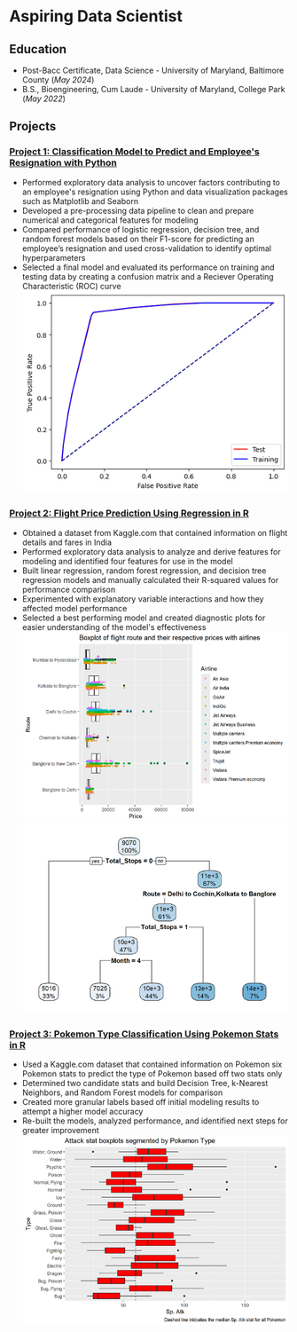 # Aspiring Data Scientist

## Education
- Post-Bacc Certificate, Data Science - University of Maryland, Baltimore County (_May 2024_)<br>
- B.S., Bioengineering, Cum Laude - University of Maryland, College Park (_May 2022_)

## Projects
### [Project 1: Classification Model to Predict and Employee's Resignation with Python](https://github.com/cwdwiggins/DS602/blob/main/midterm/DATA_602_Midterm_Notebook.ipynb)
- Performed exploratory data analysis to uncover factors contributing to an employee's resignation using Python and data visualization packages such as Matplotlib and Seaborn
- Developed a pre-processing data pipeline to clean and prepare numerical and categorical features for modeling
- Compared performance of logistic regression, decision tree, and random forest models based on their F1-score for predicting an employee’s resignation and used cross-validation to identify optimal hyperparameters
- Selected a final model and evaluated its performance on training and testing data by creating a confusion matrix and a Reciever Operating Characteristic (ROC) curve
![](images/Employee_Resignation_Project/ROC_Curve.png)

### [Project 2: Flight Price Prediction Using Regression in R](https://cwdwiggins.github.io/Flight-Price-Project/)
- Obtained a dataset from Kaggle.com that contained information on flight details and fares in India
- Performed exploratory data analysis to analyze and derive features for modeling and identified four features for use in the model
- Built linear regression, random forest regression, and decision tree regression models and manually calculated their R-squared values for performance comparison
- Experimented with explanatory variable interactions and how they affected model performance
- Selected a best performing model and created diagnostic plots for easier understanding of the model's effectiveness  <br>
![](images/Flight_Prices_Project/Flight_Route_Airline_Boxplot.png)
![](images/Flight_Prices_Project/Decision_Tree_Mdl.png)

### [Project 3: Pokemon Type Classification Using Pokemon Stats in R](https://cwdwiggins.github.io/Pokemon-Stats-Project/)
- Used a Kaggle.com dataset that contained information on Pokemon six Pokemon stats to predict the type of Pokemon based off two stats only
- Determined two candidate stats and build Decision Tree, k-Nearest Neighbors, and Random Forest models for comparison
- Created more granular labels based off initial modeling results to attempt a higher model accuracy
- Re-built the models, analyzed performance, and identified next steps for greater improvement
![](images/Pokemon_Stats_Project/Type_Combined_Sp_Atk.png)
